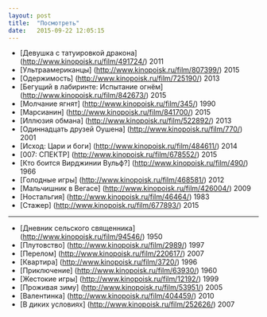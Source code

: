 ```yaml
---
layout: post
title:  "Посмотреть"
date:   2015-09-22 12:05:15
---
```


- [Девушка с татуировкой дракона] (http://www.kinopoisk.ru/film/491724/) 2011
- [Ультраамериканцы] (http://www.kinopoisk.ru/film/807399/) 2015
- [Одержимость] (http://www.kinopoisk.ru/film/725190/) 2013
- [Бегущий в лабиринте: Испытание огнём] (http://www.kinopoisk.ru/film/842673/) 2015
- [Молчание ягнят] (http://www.kinopoisk.ru/film/345/) 1990
- [Марсианин] (http://www.kinopoisk.ru/film/841700/) 2015
- [Иллюзия обмана] (http://www.kinopoisk.ru/film/522892/) 2013
- [Одиннадцать друзей Оушена] (http://www.kinopoisk.ru/film/770/) 2001
- [Исход: Цари и боги] (http://www.kinopoisk.ru/film/484611/) 2014
- [007: СПЕКТР] (http://www.kinopoisk.ru/film/678552/) 2015
- [Кто боится Вирджинии Вульф?] (http://www.kinopoisk.ru/film/490/) 1966
- [Голодные игры] (http://www.kinopoisk.ru/film/468581/) 2012
- [Мальчишник в Вегасе] (http://www.kinopoisk.ru/film/426004/) 2009
- [Ностальгия] (http://www.kinopoisk.ru/film/46464/) 1983
- [Стажер] (http://www.kinopoisk.ru/film/677893/) 2015

***

- [Дневник сельского священника] (http://www.kinopoisk.ru/film/94546/) 1950
- [Плутовство] (http://www.kinopoisk.ru/film/2989/) 1997
- [Перелом] (http://www.kinopoisk.ru/film/220617/) 2007
- [Квартира] (http://www.kinopoisk.ru/film/3720/) 1996
- [Приключение] (http://www.kinopoisk.ru/film/63930/) 1960
- [Жестокие игры] (http://www.kinopoisk.ru/film/12192/) 1999
- [Проживая зиму] (http://www.kinopoisk.ru/film/53951/) 2005
- [Валентинка] (http://www.kinopoisk.ru/film/404459/) 2010
- [В диких условиях] (http://www.kinopoisk.ru/film/252626/) 2007

